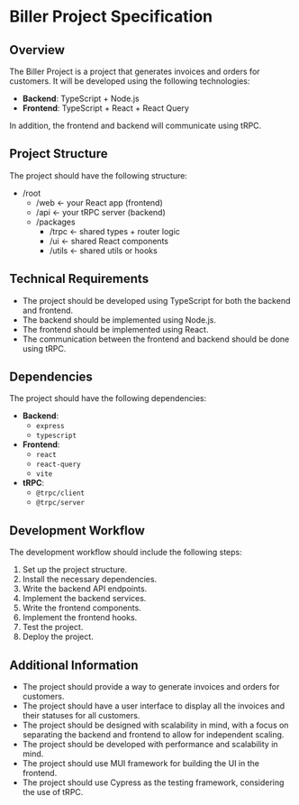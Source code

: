 # Biller Project Specification

## Overview

The Biller Project is a project that generates invoices and orders for customers. It will be developed using the following technologies:

- **Backend**: TypeScript + Node.js
- **Frontend**: TypeScript + React + React Query

In addition, the frontend and backend will communicate using tRPC.

## Project Structure

The project should have the following structure:

- /root
  - /web ← your React app (frontend)
  - /api ← your tRPC server (backend)
  - /packages
    - /trpc ← shared types + router logic
    - /ui ← shared React components
    - /utils ← shared utils or hooks

## Technical Requirements

- The project should be developed using TypeScript for both the backend and frontend.
- The backend should be implemented using Node.js.
- The frontend should be implemented using React.
- The communication between the frontend and backend should be done using tRPC.

## Dependencies

The project should have the following dependencies:

- **Backend**:
  - `express`
  - `typescript`
- **Frontend**:
  - `react`
  - `react-query`
  - `vite`
- **tRPC**:
  - `@trpc/client`
  - `@trpc/server`

## Development Workflow

The development workflow should include the following steps:

1. Set up the project structure.
2. Install the necessary dependencies.
3. Write the backend API endpoints.
4. Implement the backend services.
5. Write the frontend components.
6. Implement the frontend hooks.
7. Test the project.
8. Deploy the project.

## Additional Information

- The project should provide a way to generate invoices and orders for customers.
- The project should have a user interface to display all the invoices and their statuses for all customers.
- The project should be designed with scalability in mind, with a focus on separating the backend and frontend to allow for independent scaling.
- The project should be developed with performance and scalability in mind.
- The project should use MUI framework for building the UI in the frontend.
- The project should use Cypress as the testing framework, considering the use of tRPC.
